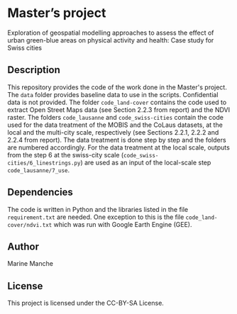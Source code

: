 # Master’s project 

Exploration of geospatial modelling approaches to assess the effect of urban green-blue areas
on physical activity and health: Case study for Swiss cities

## Description

This repository provides the code of the work done in the Master's project. The `data` folder provides baseline data to use in the scripts. Confidential data is not provided. 
The folder `code_land-cover` contains the code used to extract Open Street Maps data (see Section 2.2.3 from report) and the NDVI raster. 
The folders `code_lausanne` and `code_swiss-cities` contain the code used for the data treatment of the MOBIS and the CoLaus datasets, at the local and the multi-city scale, respectively (see Sections 2.2.1, 2.2.2 and 2.2.4 from report).
The data treatment is done step by step and the folders are numbered accordingly. For the data treatment at the local scale, outputs from the step 6 at the swiss-city scale (`code_swiss-cities/6_linestrings.py`) are used as an input of the local-scale step `code_lausanne/7_use`.

## Dependencies

The code is written in Python and the libraries listed in the file `requirement.txt` are needed. One exception to this is the file `code_land-cover/ndvi.txt` which was run with Google Earth Engine (GEE).

## Author

Marine Manche 

## License

This project is licensed under the CC-BY-SA License.
